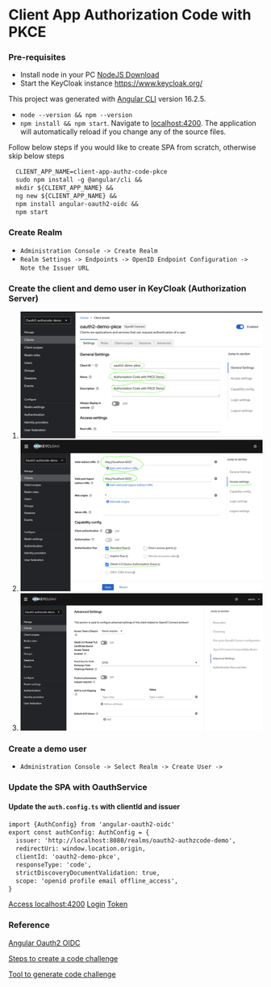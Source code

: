 # Client App Authorization Code with PKCE

### Pre-requisites
- Install node in your PC [NodeJS Download](https://nodejs.org/en/download)
- Start the KeyCloak instance <https://www.keycloak.org/>

This project was generated with [Angular CLI](https://github.com/angular/angular-cli) version 16.2.5.
- `node --version && npm --version`
- `npm install && npm start`. Navigate to [localhost:4200](http://localhost:4200/). The application will automatically reload if you change any of the source files.

Follow below steps if you would like to create SPA from scratch, otherwise skip below steps
```shell
  CLIENT_APP_NAME=client-app-authz-code-pkce
  sudo npm install -g @angular/cli &&
  mkdir ${CLIENT_APP_NAME} &&
  ng new ${CLIENT_APP_NAME} &&
  npm install angular-oauth2-oidc &&
  npm start
```

### Create Realm 
- `Administration Console -> Create Realm`
- `Realm Settings -> Endpoints -> OpenID Endpoint Configuration -> Note the Issuer URL`

### Create the client and demo user in KeyCloak (Authorization Server)
1. ![Create a client for PKCE Authorization Code Flow](images/auth-code-grant-with-pkce.png "PKCE Authorization Code Flow")
2. ![Access Settings](images/auth-code-with-pkce-access-settings.png "Access Settings")
3. ![Advanced Settings](images/auth-code-with-pkce-adv-settings.png "Advanced Settings")

### Create a demo user
- `Administration Console -> Select Realm -> Create User -> `

### Update the SPA with OauthService
#### Update the `auth.config.ts` with clientId and issuer
```shell
import {AuthConfig} from 'angular-oauth2-oidc'
export const authConfig: AuthConfig = {
  issuer: 'http://localhost:8080/realms/oauth2-authzcode-demo',
  redirectUri: window.location.origin,
  clientId: 'oauth2-demo-pkce',
  responseType: 'code',
  strictDiscoveryDocumentValidation: true,
  scope: 'openid profile email offline_access',
}
```
[Access localhost:4200](http://localhost:4200)
[Login](images/auth-code-with-pkce-login.png "Request for Authorization Code")
[Token](images/auth-code-with-pkce-token.png "Token call with auth code")


### Reference
[Angular Oauth2 OIDC](https://github.com/manfredsteyer/angular-oauth2-oidc)

[Steps to create a code challenge](https://datatracker.ietf.org/doc/html/rfc7636#section-4.2)

[Tool to generate code challenge](https://tonyxu-io.github.io/pkce-generator/)
